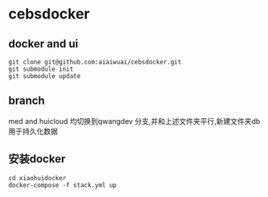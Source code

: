 # cebsdocker
## docker and ui
```
git clone git@github.com:aiaiwuai/cebsdocker.git
git submodule init
git submodule update
```  
## branch
med and huicloud 均切换到qwangdev 分支,并和上述文件夹平行,新建文件夹db 用于持久化数据

## 安装docker
```
cd xiaohuidocker
docker-compose -f stack.yml up
```
